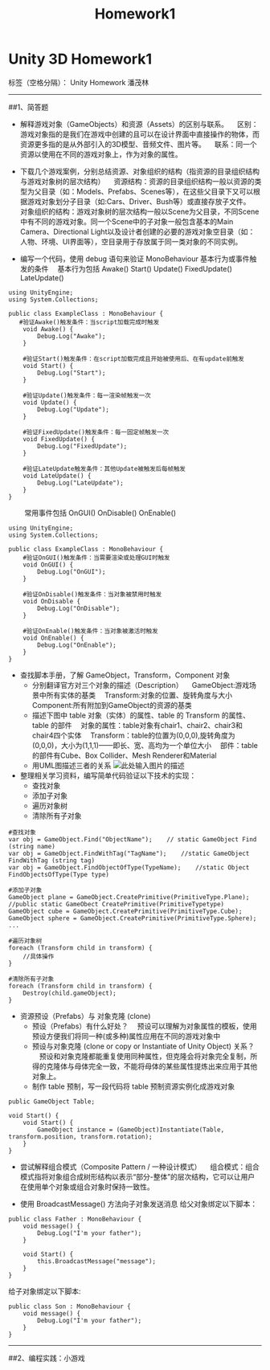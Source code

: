 ﻿---
title: Homework1
layout: post
---

# Unity 3D Homework1

标签（空格分隔）： Unity Homework 潘茂林

---

##1、简答题
 - 解释游戏对象（GameObjects）和资源（Assets）的区别与联系。
&emsp;区别：游戏对象指的是我们在游戏中创建的且可以在设计界面中直接操作的物体，而资源更多指的是从外部引入的3D模型、音频文件、图片等。
&emsp;联系：同一个资源以使用在不同的游戏对象上，作为对象的属性。  

 - 下载几个游戏案例，分别总结资源、对象组织的结构（指资源的目录组织结构与游戏对象树的层次结构）
&emsp;资源结构：资源的目录组织结构一般以资源的类型为父目录（如：Models、Prefabs、Scenes等），在这些父目录下又可以根据游戏对象划分子目录（如:Cars、Driver、Bush等）或直接存放子文件。
&emsp;对象组织的结构：游戏对象树的层次结构一般以Scene为父目录，不同Scene中有不同的游戏对象。同一个Scene中的子对象一般包含基本的Main Camera、Directional Light以及设计者创建的必要的游戏对象空目录（如：人物、环境、UI界面等），空目录用于存放属于同一类对象的不同实例。

 - 编写一个代码，使用 debug 语句来验证 MonoBehaviour 基本行为或事件触发的条件
&emsp;基本行为包括 Awake() Start() Update() FixedUpdate() LateUpdate()
```
using UnityEngine;
using System.Collections;
 
public class ExampleClass : MonoBehaviour {
   #验证Awake()触发条件：当script加载完成时触发
    void Awake() {
        Debug.Log("Awake");
    }
     
    #验证Start()触发条件：在script加载完成且开始被使用后、在有update前触发
    void Start() {
        Debug.Log("Start");
    }
    
    #验证Update()触发条件：每一渲染帧触发一次
    void Update() {
        Debug.Log("Update");
    }
    
    #验证FixedUpdate()触发条件：每一固定帧触发一次
    void FixedUpdate() {
        Debug.Log("FixedUpdate");
    }
    
    #验证LateUpdate触发条件：其他Update被触发后每帧触发
    void LateUpdate() {
        Debug.Log("LateUpdate");
    }
}
```
&emsp;&emsp; 常用事件包括 OnGUI() OnDisable() OnEnable()
```
using UnityEngine;
using System.Collections;

public class ExampleClass : MonoBehaviour {
    #验证OnGUI()触发条件：当需要渲染或处理GUI时触发
    void OnGUI() {
        Debug.Log("OnGUI");
    }
    
    #验证OnDisable()触发条件：当对象被禁用时触发
    void OnDisable {
        Debug.Log("OnDisable");
    }
    
    #验证OnEnable()触发条件：当对象被激活时触发
    void OnEnable() {
        Debug.Log("OnEnable");
    }
}
```
- 查找脚本手册，了解 GameObject，Transform，Component 对象
  - 分别翻译官方对三个对象的描述（Description）
    &emsp;GameObject:游戏场景中所有实体的基类
    &emsp;Transform:对象的位置、旋转角度与大小
    &emsp;Component:所有附加到GameObject的资源的基类
  - 描述下图中 table 对象（实体）的属性、table 的 Transform 的属性、 table 的部件
    &emsp;对象的属性：table对象有chair1、chair2、chair3和chair4四个实体
    &emsp;Transform：table的位置为(0,0,0),旋转角度为(0,0,0)，大小为(1,1,1)——即长、宽、高均为一个单位大小
    &emsp;部件：table的部件有Cube、Box Collider、Mesh Renderer和Material
  - 用UML图描述三者的关系
    ![此处输入图片的描述][1]
- 整理相关学习资料，编写简单代码验证以下技术的实现：
  - 查找对象
  - 添加子对象
  - 遍历对象树
  - 清除所有子对象

```
#查找对象
var obj = GameObject.Find("ObjectName");    // static GameObject Find (string name)
var obj = GameObject.FindWithTag("TagName");    //static GameObject FindWithTag (string tag) 
var obj = GameObject.FindObjectOfType(TypeName);    //static Object FindObjectsOfType(Type type)
 
#添加子对象
GameObject plane = GameObject.CreatePrimitive(PrimitiveType.Plane); //public static GameObect CreatePrimitive(PrimitiveTypetype)
GameObject cube = GameObject.CreatePrimitive(PrimitiveType.Cube);
GameObject sphere = GameObject.CreatePrimitive(PrimitiveType.Sphere);
...

#遍历对象树
foreach (Transform child in transform) {
    //具体操作
}

#清除所有子对象
foreach (Transform child in transform) {
    Destroy(child.gameObject);
}
```

- 资源预设（Prefabs）与 对象克隆 (clone)
  - 预设（Prefabs）有什么好处？
    &emsp;预设可以理解为对象属性的模板，使用预设方便我们将同一种(或多种)属性应用在不同的游戏对象中
  - 预设与对象克隆 (clone or copy or Instantiate of Unity Object) 关系？
    &emsp;预设和对象克隆都能重复使用同种属性，但克隆会将对象完全复制，所得的克隆体与母体完全一致，不能将母体的某些属性提炼出来应用于其他对象上。
  - 制作 table 预制，写一段代码将 table 预制资源实例化成游戏对象
```
public GameObject Table;

void Start() {
    void Start() {
        GameObject instance = (GameObject)Instantiate(Table, transform.position, transform.rotation);  
    }
}
```

- 尝试解释组合模式（Composite Pattern / 一种设计模式）
&emsp;组合模式：组合模式指将对象组合成树形结构以表示“部分-整体”的层次结构，它可以让用户在使用单个对象或组合对象时保持一致性。

- 使用 BroadcastMessage() 方法向子对象发送消息
给父对象绑定以下脚本：
```
public class Father : MonoBehaviour {
    void message() {
        Debug.Log("I'm your father");
    }
    
    void Start() {
        this.BroadcastMessage("message");
    }
}
```

给子对象绑定以下脚本:
```
public class Son : MonoBehaviour {
    void message() {
        Debug.Log("I'm your father");
    }
}
```
---
##2、编程实践：小游戏

  [1]: http://i2.bvimg.com/638111/51f9b62c3f19aed5s.png